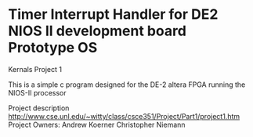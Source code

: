 Timer Interrupt Handler for DE2 NIOS II development board Prototype OS
===============

Kernals Project 1

This is a simple c program designed for the DE-2 altera FPGA running the NIOS-II processor






Project description http://www.cse.unl.edu/~witty/class/csce351/Project/Part1/project1.htm
Project Owners:
		Andrew Koerner
		Christopher Niemann